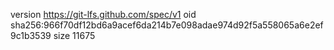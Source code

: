 version https://git-lfs.github.com/spec/v1
oid sha256:966f70df12bd6a9acef6da214b7e098adae974d92f5a558065a6e2ef9c1b3539
size 11675
